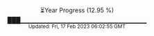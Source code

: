 <p align="center">
⏳Year Progress (12.95 %) <br>
███▁▁▁▁▁▁▁▁▁▁▁▁▁▁▁▁▁▁▁▁▁▁▁▁▁▁▁ <br>
<sub>Updated: Fri, 17 Feb 2023 06:02:55 GMT</sub>
</p>

